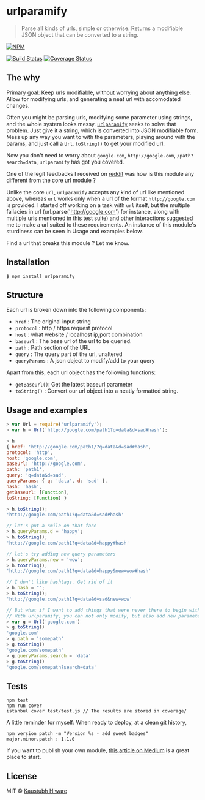 # urlparamify

> Parse all kinds of urls, simple or otherwise. Returns a modifiable JSON object that can be converted to a string.

[![NPM](https://nodei.co/npm/urlparamify.png?downloads=true&downloadRank=true&stars=true)](https://nodei.co/npm/urlparamify/)

[![Build Status](https://travis-ci.org/kaustubhhiware/urlparamify.svg?branch=master)](https://travis-ci.org/kaustubhhiware/urlparamify) [![Coverage Status](https://coveralls.io/repos/github/kaustubhhiware/urlparamify/badge.svg?branch=master)](https://coveralls.io/github/kaustubhhiware/urlparamify?branch=master)

## The why

Primary goal: Keep urls modifiable, without worrying about anything else.
Allow for modifying urls, and generating a neat url with accomodated changes.

Often you might be parsing urls, modifying some parameter using strings,
and the whole system looks messy. [`urlparamify`](https://www.npmjs.com/package/urlparamify)
seeks to solve that problem. Just give it a string, which is converted
into JSON modifiable form. Mess up any way you want to with the parameters,
playing around with the params, and just call a `Url.toString()` to get your modified url.

Now you don't need to worry about `google.com`, `http://google.com`, `/path?search=data`, 
`urlparamify` has got you covered.

One of the legit feedbacks I received on [reddit](https://www.reddit.com/r/node/comments/6e2bga/urlparamify_parse_all_kinds_of_url_simple_and/) 
was how is this module any different from the core url module ?

Unlike the core `url`, `urlparamify` accepts any kind of url like mentioned 
above, whereas `url` works only when a url of the format `http://google.com` is 
provided. I started off working on a task with `url` itself, but the multiple 
fallacies in url (url.parse('http://google.com') for instance, along with 
multiple urls mentioned in this test suite) and other interactions suggested me 
to make a url suited to these requirements. An instance of this module's sturdiness 
can be seen in Usage and examples below.

Find a url that breaks this module ? Let me know.


## Installation

    $ npm install urlparamify

## Structure

Each url is broken down into the following components:

* `href` : The original input string
* `protocol` : http / https request protocol
* `host` : what website / localhost ip,port combination
* `baseurl` : The base url of the url to be queried.
* `path` : Path section of the URL
* `query` : The query part of the url, unaltered
* `queryParams` : A json object to modify/add to your query

Apart from this, each url object has the following functions:

* `getBaseurl()`: Get the latest baseurl parameter
* `toString()` : Convert our url object into a neatly formatted string.

## Usage and examples
```js
> var Url = require('urlparamify');
> var h = Url('http://google.com/path1?q=data&d=sad#hash');

> h
{ href: 'http://google.com/path1/?q=data&d=sad#hash',
protocol: 'http',
host: 'google.com',
baseurl: 'http://google.com',
path: 'path1',
query: 'q=data&d=sad',
queryParams: { q: 'data', d: 'sad' },
hash: 'hash',
getBaseurl: [Function],
toString: [Function] }

> h.toString();
'http://google.com/path1?q=data&d=sad#hash'

// let's put a smile on that face
> h.queryParams.d = 'happy';
> h.toString();
'http://google.com/path1?q=data&d=happy#hash'

// let's try adding new query parameters
> h.queryParams.new = 'wow';
> h.toString();
'http://google.com/path1?q=data&d=happy&new=wow#hash'

// I don't like hashtags. Get rid of it
> h.hash = "";
> h.toString();
'http://google.com/path1?q=data&d=sad&new=wow'

// But what if I want to add things that were never there to begin with ?
// With urlparamify, you can not only modify, but also add new parameters with ease
> var g = Url('google.com')
> g.toString()
'google.com'
> g.path = 'somepath'
> g.toString()
'google.com/somepath'
> g.queryParams.search = 'data'
> g.toString()
'google.com/somepath?search=data'

```

## Tests

    npm test
    npm run cover
    istanbul cover test/test.js // The results are stored in coverage/



 A little reminder for myself: When ready to deploy, at a clean git history,

    npm version patch -m "Version %s - add sweet badges"
    major.minor.patch : 1.1.0

If you want to publish your own module, [this article on Medium](https://medium.com/@jdaudier/how-to-create-and-publish-your-first-node-js-module-444e7585b738) is a great place to start.


## License

MIT © [Kaustubh Hiware](https://kaustubhhiware.github.io)
